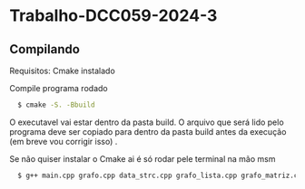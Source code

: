 # Trabalho-DCC059-2024-3

## Compilando

Requisitos: Cmake instalado 

Compile programa rodado

```bash
  $ cmake -S. -Bbuild
```

O executavel vai estar dentro da pasta build. O arquivo que será lido pelo programa deve ser copiado para dentro da pasta build antes da execução (em breve vou corrigir isso) .

Se não quiser instalar o Cmake ai é só rodar pele terminal na mão msm 

```bash
  $ g++ main.cpp grafo.cpp data_strc.cpp grafo_lista.cpp grafo_matriz.cpp -o main.o
```